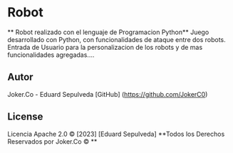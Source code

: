 # Robot

** Robot realizado con el lenguaje de Programacion Python**
Juego desarrollado con Python, con funcionalidades de ataque entre dos robots. 
Entrada de Usuario para la personalizacion de los robots y de mas funcionalidades agregadas....



## Autor

Joker.Co - Eduard Sepulveda
[GitHub]  (https://github.com/JokerC0)


## License

Licencia Apache 2.0 © [2023] [Eduard Sepulveda]
**Todos los Derechos Reservados por Joker.Co © **

